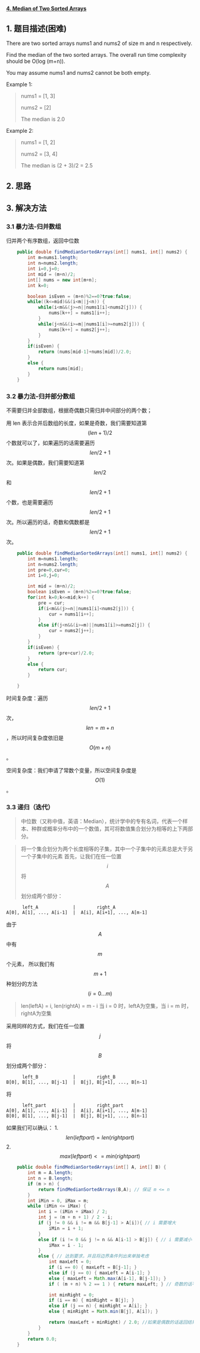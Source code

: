 #### [4. Median of Two Sorted Arrays](https://leetcode-cn.com/problems/median-of-two-sorted-arrays/)

## 1. 题目描述\(困难\)

There are two sorted arrays nums1 and nums2 of size m and n respectively.

Find the median of the two sorted arrays. The overall run time complexity should be O\(log \(m+n\)\).

You may assume nums1 and nums2 cannot be both empty.

Example 1:

> nums1 = \[1, 3\]
>
> nums2 = \[2\]
>
> The median is 2.0

Example 2:

> nums1 = \[1, 2\]
>
> nums2 = \[3, 4\]
>
> The median is \(2 + 3\)/2 = 2.5

## 2. 思路

## 3. 解决方法

### 3.1 暴力法-归并数组

归并两个有序数组，返回中位数

```java
    public double findMedianSortedArrays(int[] nums1, int[] nums2) {
        int m=nums1.length;
        int n=nums2.length;
        int i=0,j=0;
        int mid = (m+n)/2;
        int[] nums = new int[m+n];
        int k=0;

        boolean isEven = (m+n)%2==0?true:false;
        while((k<=mid)&&(i<m||j<n)) {
            while(i<m&&(j>=n||nums1[i]<nums2[j])) {
                nums[k++] = nums1[i++];
            }
            while(j<n&&(i>=m||nums1[i]>=nums2[j])) {
                nums[k++] = nums2[j++];
            }
        }
        if(isEven) {
            return (nums[mid-1]+nums[mid])/2.0;
        }
        else {
            return nums[mid];
        }
    }
```

### 3.2 暴力法-归并部分数组

不需要归并全部数组，根据奇偶数只需归并中间部分的两个数；

用 len 表示合并后数组的长度，如果是奇数，我们需要知道第 $$(len + 1)/ 2$$ 个数就可以了，如果遍历的话需要遍历  $$len / 2 + 1 $$次。如果是偶数，我们需要知道第 $$len / 2$$ 和 $$len / 2 + 1 $$ 个数，也是需要遍历 $$len / 2 + 1 $$次。所以遍历的话，奇数和偶数都是 $$len / 2 + 1 $$ 次。

```java
    public double findMedianSortedArrays(int[] nums1, int[] nums2) {
        int m=nums1.length;
        int n=nums2.length;
        int pre=0,cur=0;
        int i=0,j=0;

        int mid = (m+n)/2;
        boolean isEven = (m+n)%2==0?true:false;
        for(int k=0;k<=mid;k++) {
            pre = cur;
            if(i<m&&(j>=n||nums1[i]<nums2[j])) {
                cur = nums1[i++];
            }
            else if(j<n&&(i>=m)||nums1[i]>=nums2[j]) {
                cur = nums2[j++];
            }
        }
        if(isEven) {
            return (pre+cur)/2.0;
        }
        else {
            return cur;
        }

    }
```

时间复杂度：遍历 $$len / 2 + 1 $$次，$$len = m + n $$，所以时间复杂度依旧是 $$O(m + n)$$。

空间复杂度：我们申请了常数个变量，所以空间复杂度是 $$O(1)$$。

### 3.3 递归（迭代）

> 中位数（又称中值，英语：Median），统计学中的专有名词，代表一个样本、种群或概率分布中的一个数值，其可将数值集合划分为相等的上下两部分。

> 将一个集合划分为两个长度相等的子集，其中一个子集中的元素总是大于另一个子集中的元素
首先，让我们在任一位置 $$i$$ 将 $$A$$划分成两个部分：

          left_A             |        right_A
    A[0], A[1], ..., A[i-1]  |  A[i], A[i+1], ..., A[m-1]
由于$$A$$ 中有$$m$$个元素， 所以我们有$$m+1$$种划分的方法$$(i=0...m)$$

> len(leftA) = i, len(rightA) = m - i
> 当 i = 0 时，leftA为空集，当 i = m 时，rightA为空集

采用同样的方式，我们在任一位置 $$j$$ 将 $$B$$ 划分成两个部分：

          left_B             |        right_B
    B[0], B[1], ..., B[j-1]  |  B[j], B[j+1], ..., B[n-1]
将

          left_part          |        right_part
    A[0], A[1], ..., A[i-1]  |  A[i], A[i+1], ..., A[m-1]
    B[0], B[1], ..., B[j-1]  |  B[j], B[j+1], ..., B[n-1]
如果我们可以确认：
    1. $$len(leftpart) = len(rightpart)$$
    2. $$max(leftpart) <= min(rightpart)$$
    

```java
    public double findMedianSortedArrays(int[] A, int[] B) {
		int m = A.length;
        int n = B.length;
        if (m > n) { 
            return findMedianSortedArrays(B,A); // 保证 m <= n
        }
        int iMin = 0, iMax = m;
        while (iMin <= iMax) {
            int i = (iMin + iMax) / 2;
            int j = (m + n + 1) / 2 - i;
            if (j != 0 && i != m && B[j-1] > A[i]){ // i 需要增大
                iMin = i + 1; 
            }
            else if (i != 0 && j != n && A[i-1] > B[j]) { // i 需要减小
                iMax = i - 1; 
            }
            else { // 达到要求，并且将边界条件列出来单独考虑
                int maxLeft = 0; 
                if (i == 0) { maxLeft = B[j-1]; }
                else if (j == 0) { maxLeft = A[i-1]; }
                else { maxLeft = Math.max(A[i-1], B[j-1]); }
                if ( (m + n) % 2 == 1 ) { return maxLeft; } // 奇数的话不需要考虑右半部分

                int minRight = 0;
                if (i == m) { minRight = B[j]; }
                else if (j == n) { minRight = A[i]; }
                else { minRight = Math.min(B[j], A[i]); }

                return (maxLeft + minRight) / 2.0; //如果是偶数的话返回结果
            }
        }
        return 0.0;
    }

```

